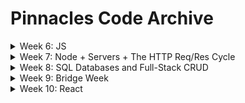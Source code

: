 # Pinnacles Code Archive


<details>
  <summary>Week 6: JS</summary>

  ##### Monday - 07/08:
  * [Values and Expressions](https://github.com/PrimeAcademy/pinnacles-values-and-expressions)
  * [Writing Code to Solve Problems](https://github.com/PrimeAcademy/pinnacles-writing-code-to-solve-problems)

  ##### Tuesday - 07/09:
  * [How to Software Dev](https://github.com/PrimeAcademy/pinnacles-how-to-software-dev)
  * [Bonus Calculator Solution](https://github.com/PrimeAcademy/pinnacles-bonus-calculator)

  ##### Wednesday - 07/10:
  * [The Modulo Operator](https://github.com/PrimeAcademy/pinnacles-modulo)

  ##### Thursday - 07/11:
  * [Event-Driven Programming](https://github.com/PrimeAcademy/pinnacles-event-driven-programming)

  ##### Friday - 07/12:
  * [Example To-Do App](https://github.com/PrimeAcademy/pinnacles-todo-app)

</details>


<details>
  <summary>Week 7: Node + Servers + The HTTP Req/Res Cycle</summary>

  ##### Monday - 07/15:
  * [WC Salary Calculator Solution](https://github.com/PrimeAcademy/pinnacles-wc-salary-calculator-solution)
  * [WC Salary Calculator Solution, Refactored](https://github.com/PrimeAcademy/pinnacles-wc-salary-calculator-refactored-solution)
  * [Git Branching w/ Platypus Fun](https://github.com/PrimeAcademy/pinnacles-git-branching-platypus-club)

  ##### Tuesday - 07/16:
  * [Hello Node](https://github.com/PrimeAcademy/pinnacles-hello-node)
  * [Hello Server](https://github.com/PrimeAcademy/pinnacles-hello-server)

  ##### Wednesday - 07/17:
  * [Client-Server Req-Res Cycle: GET](https://github.com/PrimeAcademy/pinnacles-client-server-req-res)
  * [Client-Server Req-Res Cycle: GET & POST](https://github.com/PrimeAcademy/pinnacles-client-server-get-post)

</details>


<details>
  <summary>Week 8: SQL Databases and Full-Stack CRUD</summary>

  ##### Monday - 07/22:
  * [WC Server-Side Calculator Solution](https://github.com/PrimeAcademy/pinnacles-server-side-calculator-solution)
  * [Express Routers](https://github.com/PrimeAcademy/pinnacles-express-routers)

  ##### Tuesday - 07/23:
  * [Hello SQL](https://github.com/PrimeAcademy/pinnacles-sql-intro)
  * [Full-Stack GET](https://github.com/PrimeAcademy/pinnacles-full-stack-get)
  * [Full-Stack GET/POST](https://github.com/PrimeAcademy/pinnacles-full-stack-get-post)

  ##### Wednesday - 07/24:
  * [Pull Requests](https://github.com/PrimeAcademy/pinnnacles-pull-requests)
  * [Full-Stack GET/POST/DELETE](https://github.com/PrimeAcademy/pinnacles-full-stack-get-post-delete)
  * [Full-Stack GET/POST/DELETE/PUT](https://github.com/PrimeAcademy/pinnacles-full-stack-get-post-delete-put)

</details>


<details>
  <summary>Week 9: Bridge Week</summary>

  ##### Monday - 07/29:
  * [WC To-Do List Solution](https://github.com/PrimeAcademy/pinnacles-to-do-list-solution)

  ##### Tuesday - 07/30:
  * [Refactoring](https://github.com/PrimeAcademy/pinnacles-refactoring)

  ##### Friday - 08/02:
  * [HTML | CSS | Flexbox](https://github.com/PrimeAcademy/pinnacles-html-css-flexbox)

</details>


<details>
  <summary>Week 10: React</summary>

  ##### Monday - 08/05:
  * [React Components](https://github.com/PrimeAcademy/pinnacles-hello-react)
  * [React State](https://github.com/PrimeAcademy/pinnacles-react-state)
  * [A Conceptual Diagram of Instagram's Hypothetical Components 🙂](https://github.com/matthew-black/biscayne_hello_react/blob/main/README.md)

  ##### Tuesday - 08/06:
  * [React Inputs](https://github.com/PrimeAcademy/pinnacles-react-inputs)
  * [Track Runner Solution](https://github.com/PrimeAcademy/pinnacles-track-runner-solve)
  * [Full-Stack React GET/POST](https://github.com/PrimeAcademy/pinnacles-full-stack-react)

  ##### Wednesday - 08/07:
  * [Full-Stack React (Non-Modularized GET/POST)](https://github.com/PrimeAcademy/pinnacles-full-stack-react)
  * [Full-Stack React (Modularized GET/POST/DELETE/PUT)](https://github.com/PrimeAcademy/pinnacles-full-stack-modular-react-crud)

</details>